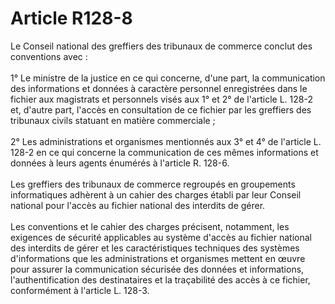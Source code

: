 # Article R128-8

<div align="left">Le Conseil national des greffiers des tribunaux de commerce conclut des conventions avec : <br/>
<br/>1° Le ministre de la justice en ce qui concerne, d'une part, la communication des informations et données à caractère personnel enregistrées dans le fichier aux magistrats et personnels visés aux 1° et 2° de l'article L. 128-2 et, d'autre part, l'accès en consultation de ce fichier par les greffiers des tribunaux civils statuant en matière commerciale ; <br/>
<br/>2° Les administrations et organismes mentionnés aux 3° et 4° de l'article L. 128-2 en ce qui concerne la communication de ces mêmes informations et données à leurs agents énumérés à l'article R. 128-6. <br/>
<br/>Les greffiers des tribunaux de commerce regroupés en groupements informatiques adhèrent à un cahier des charges établi par leur Conseil national pour l'accès au fichier national des interdits de gérer. <br/>
<br/>Les conventions et le cahier des charges précisent, notamment, les exigences de sécurité applicables au système d'accès au fichier national des interdits de gérer et les caractéristiques techniques des systèmes d'informations que les administrations et organismes mettent en œuvre pour assurer la communication sécurisée des données et informations, l'authentification des destinataires et la traçabilité des accès à ce fichier, conformément à l'article L. 128-3.</div>
